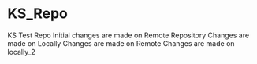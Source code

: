 # KS_Repo
KS Test Repo
Initial changes are made on Remote Repository
Changes are made on Locally
Changes are made on Remote
Changes are made on locally_2

